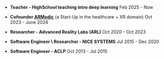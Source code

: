 
- **Teacher - HighSchool teaching intro deep learning**
Feb 2025 - Now

- **Cofounder [ARMedic](https://telemedic-solutions.github.io/)**
 (a Start-Up in the healthcare + XR domain)
Oct 2023 - June 2024 


- **Researcher - Advanced Reality Labs (ARL)**
Oct 2020 - Oct 2023 


- **Software Engineer \ Researcher - NICE SYSTEMS**
Jul 2015 - Dec 2020 

- **Software Engineer - ACLP**
Oct 2013 - Jul 2015
